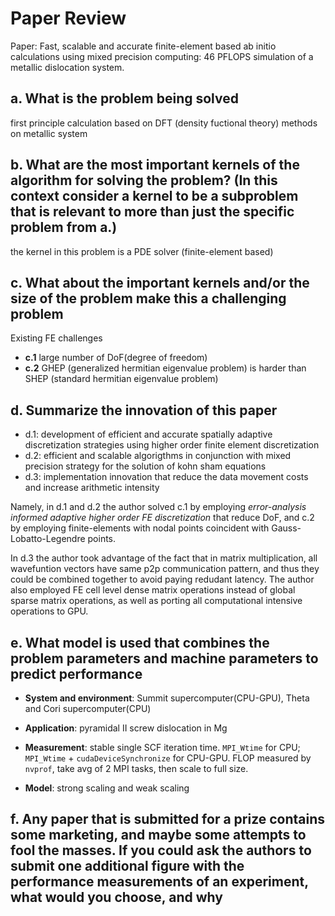 # Paper Review

Paper: Fast, scalable and accurate finite-element based ab initio calculations using mixed precision computing: 46 PFLOPS simulation of a metallic dislocation system.

## a. What is the problem being solved

first principle calculation based on DFT (density fuctional theory) methods on metallic system

## b. What are the most important kernels of the algorithm for solving the problem? (In this context consider a kernel to be a subproblem that is relevant to more than just the specific problem from a.)

the kernel in this problem is a PDE solver (finite-element based)

## c. What about the important kernels and/or the size of the problem make this a challenging problem

Existing FE challenges

- **c.1** large number of DoF(degree of freedom)
- **c.2** GHEP (generalized hermitian eigenvalue problem) is harder than SHEP (standard hermitian eigenvalue problem)

## d. Summarize the innovation of this paper

- d.1: development of efficient and accurate spatially adaptive discretization strategies using higher order finite element discretization
- d.2: efficient and scalable algorigthms in conjunction with mixed precision strategy for the solution of kohn sham equations
- d.3: implementation innovation that reduce the data movement costs and increase arithmetic intensity

Namely, in d.1 and d.2 the author solved c.1 by employing *error-analysis informed adaptive higher order FE discretization* that reduce DoF, and c.2 by employing finite-elements with nodal points coincident with Gauss-Lobatto-Legendre points.

In d.3 the author took advantage of the fact that in matrix multiplication, all wavefuntion vectors have same p2p communication pattern, and thus they could be combined together to avoid paying redudant latency. The author also employed FE cell level dense matrix operations instead of global sparse matrix operations, as well as porting all computational intensive operations to GPU.

## e. What model is used that combines the problem parameters and machine parameters to predict performance

- **System and environment**: Summit supercomputer(CPU-GPU), Theta and Cori supercomputer(CPU)
- **Application**: pyramidal II screw dislocation in Mg
- **Measurement**: stable single SCF iteration time. `MPI_Wtime` for CPU; `MPI_Wtime` + `cudaDeviceSynchronize` for CPU-GPU. FLOP measured by `nvprof`, take avg of 2 MPI tasks, then scale to full size.

- **Model**: strong scaling and weak scaling

## f. Any paper that is submitted for a prize contains some marketing, and maybe some attempts to fool the masses. If you could ask the authors to submit one additional figure with the performance measurements of an experiment, what would you choose, and why
